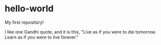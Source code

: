 # hello-world
My first repository!

I like one Gandhi quote, and it is this, 
"Live as if you were to die tomorrow.
Learn as if you were to live forever."

